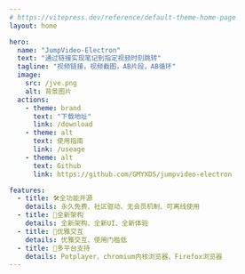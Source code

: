 ```yaml
---
# https://vitepress.dev/reference/default-theme-home-page
layout: home

hero:
  name: "JumpVideo-Electron"
  text: "通过链接实现笔记到指定视频时刻跳转"
  tagline: "视频链接，视频截图，AB片段，AB循环"
  image:
    src: /jve.png
    alt: 背景图片
  actions:
    - theme: brand
      text: "下载地址"
      link: /download
    - theme: alt
      text: 使用指南
      link: /useage
    - theme: alt
      text: Github
      link: https://github.com/GMYXDS/jumpvideo-electron

features:
  - title: 🛠️全功能开源
    details: 永久免费、社区驱动、无会员机制、可离线使用
  - title: 🎉全新架构
    details: 全新架构、全新UI、全新体验
  - title: 📌优雅交互
    details: 优雅交互、使用门槛低
  - title: 🚀多平台支持
    details: Potplayer、chromium内核浏览器、Firefox浏览器
---
```


